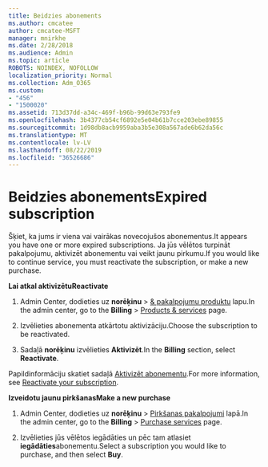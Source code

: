 ```yaml
---
title: Beidzies abonements
ms.author: cmcatee
author: cmcatee-MSFT
manager: mnirkhe
ms.date: 2/28/2018
ms.audience: Admin
ms.topic: article
ROBOTS: NOINDEX, NOFOLLOW
localization_priority: Normal
ms.collection: Adm_O365
ms.custom:
- "456"
- "1500020"
ms.assetid: 713d37dd-a34c-469f-b96b-99d63e793fe9
ms.openlocfilehash: 3b4377cb54cf6892e5e04b61b7cce203ebe89855
ms.sourcegitcommit: 1d98db8acb9959aba3b5e308a567ade6b62da56c
ms.translationtype: MT
ms.contentlocale: lv-LV
ms.lasthandoff: 08/22/2019
ms.locfileid: "36526686"
---
```

# <a name="expired-subscription"></a><span data-ttu-id="6881d-102">Beidzies abonements</span><span class="sxs-lookup"><span data-stu-id="6881d-102">Expired subscription</span></span>

<span data-ttu-id="6881d-103">Šķiet, ka jums ir viena vai vairākas novecojušos abonementus.</span><span class="sxs-lookup"><span data-stu-id="6881d-103">It appears you have one or more expired subscriptions.</span></span> <span data-ttu-id="6881d-104">Ja jūs vēlētos turpināt pakalpojumu, aktivizēt abonementu vai veikt jaunu pirkumu.</span><span class="sxs-lookup"><span data-stu-id="6881d-104">If you would like to continue service, you must reactivate the subscription, or make a new purchase.</span></span>
  
<span data-ttu-id="6881d-105">**Lai atkal aktivizētu**</span><span class="sxs-lookup"><span data-stu-id="6881d-105">**Reactivate**</span></span>
  
1. <span data-ttu-id="6881d-106">Admin Center, dodieties uz **norēķinu** \> [& pakalpojumu produktu](https://go.microsoft.com/fwlink/p/?linkid=842054) lapu.</span><span class="sxs-lookup"><span data-stu-id="6881d-106">In the admin center, go to the **Billing** \> [Products & services](https://go.microsoft.com/fwlink/p/?linkid=842054) page.</span></span>

2. <span data-ttu-id="6881d-107">Izvēlieties abonementa atkārtotu aktivizāciju.</span><span class="sxs-lookup"><span data-stu-id="6881d-107">Choose the subscription to be reactivated.</span></span>

3. <span data-ttu-id="6881d-108">Sadaļā **norēķinu** izvēlieties **Aktivizēt**.</span><span class="sxs-lookup"><span data-stu-id="6881d-108">In the **Billing** section, select **Reactivate**.</span></span>

<span data-ttu-id="6881d-109">Papildinformāciju skatiet sadaļā [Aktivizēt abonementu](https://docs.microsoft.com/office365/admin/subscriptions-and-billing/reactivate-your-subscription).</span><span class="sxs-lookup"><span data-stu-id="6881d-109">For more information, see [Reactivate your subscription](https://docs.microsoft.com/office365/admin/subscriptions-and-billing/reactivate-your-subscription).</span></span>

<span data-ttu-id="6881d-110">**Izveidotu jaunu pirkšanas**</span><span class="sxs-lookup"><span data-stu-id="6881d-110">**Make a new purchase**</span></span>
  
1. <span data-ttu-id="6881d-111">Admin Center, dodieties uz **norēķinu** \> [Pirkšanas pakalpojumi](https://go.microsoft.com/fwlink/p/?linkid=868433) lapā.</span><span class="sxs-lookup"><span data-stu-id="6881d-111">In the admin center, go to the **Billing** \> [Purchase services](https://go.microsoft.com/fwlink/p/?linkid=868433) page.</span></span>

2. <span data-ttu-id="6881d-112">Izvēlieties jūs vēlētos iegādāties un pēc tam atlasiet **iegādāties**abonementu.</span><span class="sxs-lookup"><span data-stu-id="6881d-112">Select a subscription you would like to purchase, and then select **Buy**.</span></span>